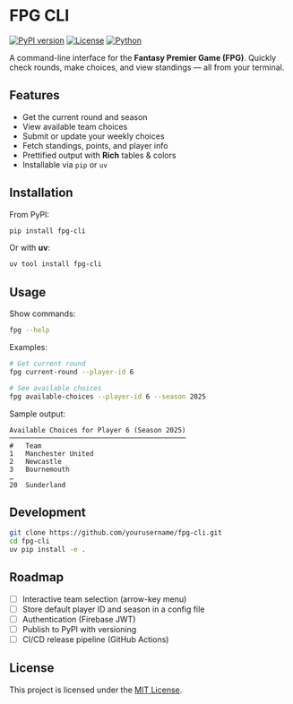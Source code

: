 # FPG CLI

[![PyPI version](https://img.shields.io/pypi/v/fpg-cli.svg?color=blue)](https://pypi.org/project/fpg-cli/)
[![License](https://img.shields.io/badge/license-MIT-green)](LICENSE)
[![Python](https://img.shields.io/badge/python-3.11%2B-blue.svg)](https://www.python.org/downloads/)

A command-line interface for the **Fantasy Premier Game (FPG)**.
Quickly check rounds, make choices, and view standings — all from your terminal.

## Features

- Get the current round and season
- View available team choices
- Submit or update your weekly choices
- Fetch standings, points, and player info
- Prettified output with **Rich** tables & colors
- Installable via `pip` or `uv`

## Installation

From PyPI:

```bash
pip install fpg-cli
```

Or with **uv**:

```bash
uv tool install fpg-cli
```

## Usage

Show commands:

```bash
fpg --help
```

Examples:

```bash
# Get current round
fpg current-round --player-id 6

# See available choices
fpg available-choices --player-id 6 --season 2025

```

Sample output:

```
Available Choices for Player 6 (Season 2025)
────────────────────────────────────────────
#   Team
1   Manchester United
2   Newcastle
3   Bournemouth
…
20  Sunderland
```

## Development

```bash
git clone https://github.com/yourusername/fpg-cli.git
cd fpg-cli
uv pip install -e .
```

## Roadmap

- [ ] Interactive team selection (arrow-key menu)
- [ ] Store default player ID and season in a config file
- [ ] Authentication (Firebase JWT)
- [ ] Publish to PyPI with versioning
- [ ] CI/CD release pipeline (GitHub Actions)

## License

This project is licensed under the [MIT License](LICENSE).
